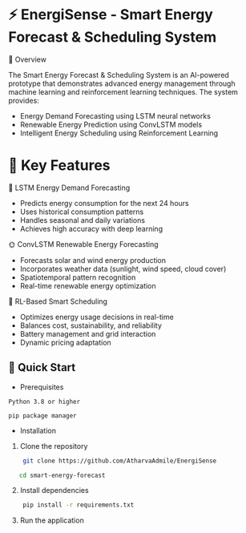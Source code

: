 # ⚡ EnergiSense - Smart Energy Forecast & Scheduling System
🌟 Overview

The Smart Energy Forecast & Scheduling System is an AI-powered prototype that demonstrates advanced energy management through machine learning and reinforcement learning techniques. The system provides:


- Energy Demand Forecasting using LSTM neural networks
- Renewable Energy Prediction using ConvLSTM models
- Intelligent Energy Scheduling using Reinforcement Learning

# 🎯 Key Features

🔋 LSTM Energy Demand Forecasting

- Predicts energy consumption for the next 24 hours
- Uses historical consumption patterns
- Handles seasonal and daily variations
- Achieves high accuracy with deep learning

🌞 ConvLSTM Renewable Energy Forecasting

- Forecasts solar and wind energy production
- Incorporates weather data (sunlight, wind speed, cloud cover)
- Spatiotemporal pattern recognition
- Real-time renewable energy optimization

🤖 RL-Based Smart Scheduling

- Optimizes energy usage decisions in real-time
- Balances cost, sustainability, and reliability
- Battery management and grid interaction
- Dynamic pricing adaptation

🚀 Quick Start
-
- Prerequisites

``` Python 3.8 or higher ```

``` pip package manager ```


- Installation

1. Clone the repository
```bash
    git clone https://github.com/AtharvaAdmile/EnergiSense
```

```bash
   cd smart-energy-forecast
```
2. Install dependencies
```bash
    pip install -r requirements.txt
```

3. Run the application
